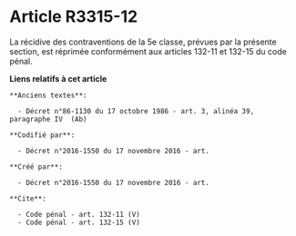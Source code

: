 # Article R3315-12

La récidive des contraventions de la 5e classe, prévues par la présente section, est réprimée conformément aux articles
132-11 et 132-15 du code pénal.

**Liens relatifs à cet article**

	**Anciens textes**:

	  - Décret n°86-1130 du 17 octobre 1986 - art. 3, alinéa 39, paragraphe IV  (Ab)

	**Codifié par**:

	  - Décret n°2016-1550 du 17 novembre 2016 - art.

	**Créé par**:

	  - Décret n°2016-1550 du 17 novembre 2016 - art.

	**Cite**:

	  - Code pénal - art. 132-11 (V)
	  - Code pénal - art. 132-15 (V)
